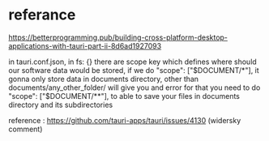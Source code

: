 # referance

https://betterprogramming.pub/building-cross-platform-desktop-applications-with-tauri-part-ii-8d6ad1927093

in tauri.conf.json, in fs: {} there are scope key which defines where should our software data would be stored,
if we do "scope": ["$DOCUMENT/*"], it gonna only store data in documents directory,
other than documents/any_other_folder/ will give you and error
for that you need to do "scope": ["$DOCUMENT/**"], to able to save your files in documents directory and its subdirectories

reference : https://github.com/tauri-apps/tauri/issues/4130 (widersky comment)
